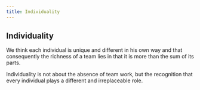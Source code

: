 ```yaml
---
title: Individuality
---
```

## Individuality
We think each individual is unique and different in his own way and that consequently the richness of a team lies in that it is more than the sum of its parts.

Individuality is not about the absence of team work, but the recognition that every individual plays a different and irreplaceable role. 
